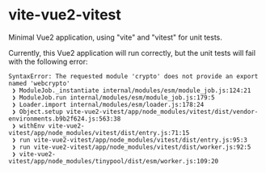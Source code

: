 # vite-vue2-vitest

Minimal Vue2 application, using "vite" and "vitest" for unit tests.

Currently, this Vue2 application will run correctly, but the unit tests will fail with the following error:

```
SyntaxError: The requested module 'crypto' does not provide an export named 'webcrypto'
 ❯ ModuleJob._instantiate internal/modules/esm/module_job.js:124:21
 ❯ ModuleJob.run internal/modules/esm/module_job.js:179:5
 ❯ Loader.import internal/modules/esm/loader.js:178:24
 ❯ Object.setup vite-vue2-vitest/app/node_modules/vitest/dist/vendor-environments.b9b2f624.js:563:38
 ❯ withEnv vite-vue2-vitest/app/node_modules/vitest/dist/entry.js:71:15
 ❯ run vite-vue2-vitest/app/node_modules/vitest/dist/entry.js:95:3
 ❯ run vite-vue2-vitest/app/node_modules/vitest/dist/worker.js:92:5
 ❯ vite-vue2-vitest/app/node_modules/tinypool/dist/esm/worker.js:109:20
```
